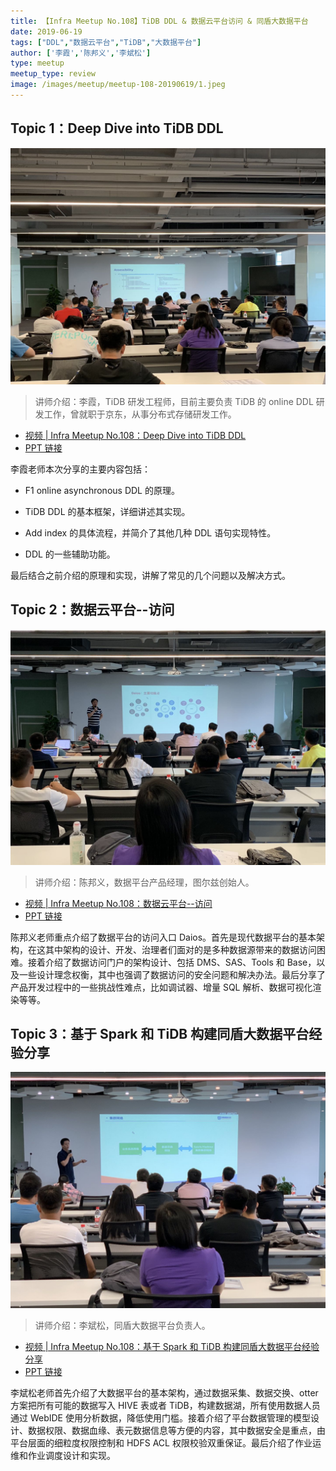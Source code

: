 ```yaml
---
title: 【Infra Meetup No.108】TiDB DDL & 数据云平台访问 & 同盾大数据平台 
date: 2019-06-19
tags: ["DDL","数据云平台","TiDB","大数据平台"]
author: ['李霞','陈邦义','李斌松']
type: meetup
meetup_type: review
image: /images/meetup/meetup-108-20190619/1.jpeg
---
```


## Topic 1：Deep Dive into TiDB DDL

![](media/meetup-108-20190619/1.jpeg)

>讲师介绍：李霞，TiDB 研发工程师，目前主要负责 TiDB 的 online DDL 研发工作，曾就职于京东，从事分布式存储研发工作。

+ [视频 | Infra Meetup No.108：Deep Dive into TiDB DDL](https://www.bilibili.com/video/av56092357/?p=1)
+ [PPT 链接](https://eyun.baidu.com/s/3dG6w5cl)

李霞老师本次分享的主要内容包括：

- F1 online asynchronous DDL 的原理。

- TiDB DDL 的基本框架，详细讲述其实现。

- Add index 的具体流程，并简介了其他几种 DDL 语句实现特性。

- DDL 的一些辅助功能。

最后结合之前介绍的原理和实现，讲解了常见的几个问题以及解决方式。

## Topic 2：数据云平台--访问

![](media/meetup-108-20190619/2.jpeg)

>讲师介绍：陈邦义，数据平台产品经理，图尔兹创始人。

+ [视频 | Infra Meetup No.108：数据云平台--访问](https://www.bilibili.com/video/av56092357/?p=2)
+ [PPT 链接](https://eyun.baidu.com/s/3dG6w5cl)

陈邦义老师重点介绍了数据平台的访问入口 Daios。首先是现代数据平台的基本架构，在这其中架构的设计、开发、治理者们面对的是多种数据源带来的数据访问困难。接着介绍了数据访问门户的架构设计、包括 DMS、SAS、Tools 和 Base，以及一些设计理念权衡，其中也强调了数据访问的安全问题和解决办法。最后分享了产品开发过程中的一些挑战性难点，比如调试器、增量 SQL 解析、数据可视化渲染等等。

## Topic 3：基于 Spark 和 TiDB 构建同盾大数据平台经验分享

![](media/meetup-108-20190619/3.jpeg)

>讲师介绍：李斌松，同盾大数据平台负责人。

+ [视频 | Infra Meetup No.108：基于 Spark 和 TiDB 构建同盾大数据平台经验分享](https://www.bilibili.com/video/av56092357/?p=3)
+ [PPT 链接](https://eyun.baidu.com/s/3dG6w5cl)

李斌松老师首先介绍了大数据平台的基本架构，通过数据采集、数据交换、otter 方案把所有可能的数据写入 HIVE 表或者 TiDB，构建数据湖，所有使用数据人员通过 WebIDE 使用分析数据，降低使用门槛。接着介绍了平台数据管理的模型设计、数据权限、数据血缘、表元数据信息等方便的内容，其中数据安全是重点，由平台层面的细粒度权限控制和 HDFS ACL 权限校验双重保证。最后介绍了作业运维和作业调度设计和实现。
